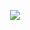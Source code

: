 <p align="center">
  <img src ="https://github-readme-streak-stats.herokuapp.com/?user=quinyx-tjeerd&theme=highcontrast&hide_border=true&background=FFFFFF00">
</p>
